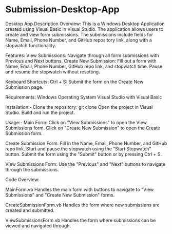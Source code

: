 # Submission-Desktop-App

Desktop App Description
Overview:
This is a Windows Desktop Application created using Visual Basic in Visual Studio. The application allows users to create and view form submissions. The submissions include fields for Name, Email, Phone Number, and GitHub repository link, along with a stopwatch functionality.

Features:
View Submissions: Navigate through all form submissions with Previous and Next buttons.
Create New Submission: Fill out a form with Name, Email, Phone Number, GitHub repo link, and stopwatch time. Pause and resume the stopwatch without resetting.

Keyboard Shortcuts:
Ctrl + S: Submit the form on the Create New Submission page.

Requirements:
Windows Operating System
Visual Studio with Visual Basic

Installation:-
Clone the repository: git clone <repository-url>
Open the project in Visual Studio.
Build and run the project.

Usage:-
Main Form:
Click on "View Submissions" to open the View Submissions form.
Click on "Create New Submission" to open the Create Submission form.

Create Submission Form:
Fill in the Name, Email, Phone Number, and GitHub repo link.
Start and pause the stopwatch using the "Start Stopwatch" button.
Submit the form using the "Submit" button or by pressing Ctrl + S.

View Submissions Form:
Use the "Previous" and "Next" buttons to navigate through the submissions.

Code Overview:

MainForm.vb
Handles the main form with buttons to navigate to "View Submissions" and "Create New Submission" forms.

CreateSubmissionForm.vb
Handles the form where new submissions are created and submitted.

ViewSubmissionsForm.vb
Handles the form where submissions can be viewed and navigated through.
